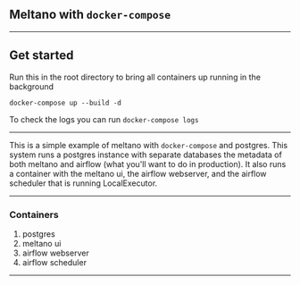 ## Meltano with `docker-compose`

---

## Get started 

Run this in the root directory to bring all containers up running in the background
```
docker-compose up --build -d 
```

To check the logs you can run `docker-compose logs`

---

This is a simple example of meltano with `docker-compose` and postgres.  This system runs a postgres instance with separate databases the metadata of both meltano and airflow (what you'll want to do in production). It also runs a container with the meltano ui, the airflow webserver, and the airflow scheduler that is running LocalExecutor.

---

### Containers
1. postgres
2. meltano ui
3. airflow webserver
4. airflow scheduler

---


